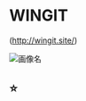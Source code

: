 
# WINGIT

(http://wingit.site/)

![画像名](https://github.com/risarisa0126/wingit/blob/master/app/assets/images/brevite-KJWjsztHPPU-unsplash.jpg)

## :star:
